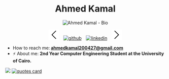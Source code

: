 <h1 align="center">Ahmed Kamal</h1>
<p align="center">
  <img src="https://readme-typing-svg.demolab.com/?lines=Hi%2C+I+am+Ahmed+Kamal+<3;Computer+Engineering+Student; Currently+I+am+in+my+Second+year&font=Dancing_Script%70Code&color=%237E3ACE&size=20&center=true&width=500&height=100&duration=4000&pause=1&theme=dark" alt="Ahmed Kamal - Bio">
</p>
 <p align='center'> <img src='https://raw.githubusercontent.com/gruberdev/gruberdev/main/icons/left.svg' alt='left'>&emsp;<a href="https://github.com/ahmed-kamal2004" ><img src='https://cdn.jsdelivr.net/npm/simple-icons@3.0.1/icons/github.svg' alt='github' height='25'></a>&emsp;<a href="https://www.linkedin.com/in/ahmed-kamal-649b4a231/" ><img src='https://cdn.jsdelivr.net/npm/simple-icons@3.0.1/icons/linkedin.svg' alt='linkedin' height='25'></a><!-- markdown-link-check-enable -->&emsp;<img src='https://raw.githubusercontent.com/gruberdev/gruberdev/main/icons/right.svg' alt='right'> </p>
 
<ul>
  <li> How to reach me:<b> <a href="mailto:ahmedkamal200427@gmail.com">ahmedkamal200427@gmail.com</a></b></li>
  <li>⚡ About me: <b>2nd Year Computer Engineering Student at the University of Cairo.</b></li>
</ul>
<img src="https://github-readme-stats.vercel.app/api/top-langs/?username=ahmed-kamal2004&hide_progress=true&theme=dark&font=Dancing_Script&layout=pie">
<a href="https://github.com/piyushsuthar/github-readme-quotes">
        <img src="https://quotes-github-readme.vercel.app/api?type=horizontal&theme=tokyonight&font=Dancing_Script" alt="quotes card">
</a>

